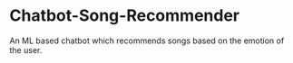 # Chatbot-Song-Recommender
An ML based chatbot which recommends songs based on the emotion of the user.
